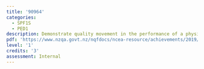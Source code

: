 ```yaml
---
title: '90964'
categories:
  - SPF1S
  - PED1
description: Demonstrate quality movement in the performance of a physical activity
pdf: 'https://www.nzqa.govt.nz/nqfdocs/ncea-resource/achievements/2019/as90964.pdf'
level: '1'
credits: '3'
assessment: Internal
---
```


